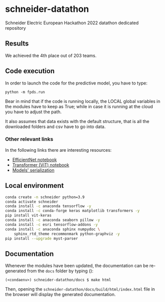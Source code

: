 # schneider-datathon
Schneider Electric European Hackathon 2022 datathon dedicated repository

## Results
We achieved the 4th place out of 203 teams.

## Code execution
In order to launch the code for the predictive model, you have to type:
```commandline
python -m fpds.run
```

Bear in mind that if the code is running locally, the LOCAL global
variables in the modules have to keep as True; while in case it is running at the cloud you have to adjust the path.

It also assumes that data exists with the default structure, that is all the downloaded folders and csv have to go into  data.

### Other relevant links

In the following links there are interesting resources:
* [EfficientNet notebook](https://www.kaggle.com/code/sergibechsala/baseline-pretrained-cnn-4d0b11)
* [Transformer (ViT) notebook](https://www.kaggle.com/goodieml/baseline-kaggle-fine-tuning)
* [Models' serialization]()

## Local environment

```bash
conda create -n schneider python=3.9
conda activate schneider
conda install -c anaconda tensorflow -y
conda install -c conda-forge keras matplotlib transformers -y
pip install vit-keras
conda install -c anaconda seaborn pillow -y
conda install -c esri tensorflow-addons -y
conda install -c anaconda sphinx numpydoc \
    sphinx_rtd_theme recommonmark python-graphviz -y
pip install --upgrade myst-parser
```

## Documentation

Whenever the modules have been updated, the documentation can be re-generated 
from the ``docs`` folder by typing ():
```console
(<condaenv>) schneider-datathon/docs $ make html
```

Then, opening the ``schneider-datathon/docs/build/html/index.html`` file 
in the browser will display the generated documentation.
